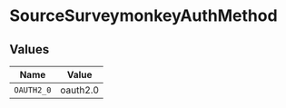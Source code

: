 # SourceSurveymonkeyAuthMethod


## Values

| Name       | Value      |
| ---------- | ---------- |
| `OAUTH2_0` | oauth2.0   |